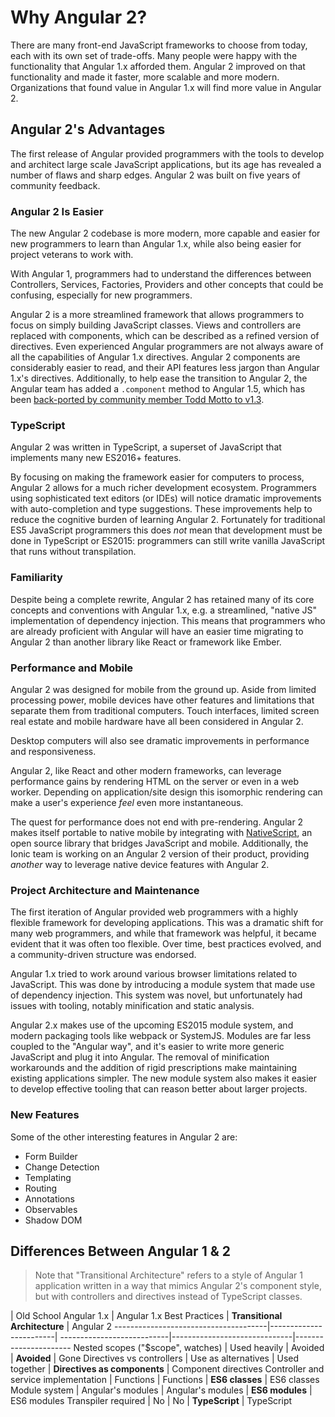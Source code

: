 # Why Angular 2?

There are many front-end JavaScript frameworks to choose from today, each with its own set of trade-offs.
Many people were happy with the functionality that Angular 1.x afforded them.
Angular 2 improved on that functionality and made it faster, more scalable and more modern.
Organizations that found value in Angular 1.x will find more value in Angular 2.

## Angular 2's Advantages

The first release of Angular provided programmers with the tools to develop and architect large scale JavaScript applications, but its age has revealed a number of flaws and sharp edges.
Angular 2 was built on five years of community feedback.

### Angular 2 Is Easier

The new Angular 2 codebase is more modern, more capable and easier for new programmers to learn than Angular 1.x, 
while also being easier for project veterans to work with.

With Angular 1, programmers had to understand the differences between Controllers, Services, Factories, Providers and other concepts that could be confusing, especially for new programmers.

Angular 2 is a more streamlined framework that allows programmers to focus on simply building JavaScript classes.
Views and controllers are replaced with components, which can be described as a refined version of directives.
Even experienced Angular programmers are not always aware of all the capabilities of Angular 1.x directives.
Angular 2 components are considerably easier to read, and their API features less jargon than Angular 1.x's directives.
Additionally, to help ease the transition to Angular 2, the Angular team has added a `.component` method to Angular 1.5, which has been [back-ported by community member Todd Motto to v1.3](https://toddmotto.com/angular-component-method-back-ported-to-1.3/).

### TypeScript

Angular 2 was written in TypeScript, a superset of JavaScript that implements many new ES2016+ features.

By focusing on making the framework easier for computers to process, Angular 2 allows for a much richer development ecosystem.
Programmers using sophisticated text editors (or IDEs) will notice dramatic improvements with auto-completion and type suggestions.
These improvements help to reduce the cognitive burden of learning Angular 2.
Fortunately for traditional ES5 JavaScript programmers this does *not* mean that development must be done in TypeScript or ES2015: programmers can still write vanilla JavaScript that runs without transpilation.

### Familiarity

Despite being a complete rewrite, Angular 2 has retained many of its core concepts and conventions with Angular 1.x, 
e.g. a streamlined, "native JS" implementation of dependency injection.
This means that programmers who are already proficient with Angular will have an easier time migrating to Angular 2 than another library like React or framework like Ember.

### Performance and Mobile

Angular 2 was designed for mobile from the ground up.
Aside from limited processing power, mobile devices have other features and limitations that separate them from traditional computers.
Touch interfaces, limited screen real estate and mobile hardware have all been considered in Angular 2.

Desktop computers will also see dramatic improvements in performance and responsiveness.

Angular 2, like React and other modern frameworks, can leverage performance gains by rendering HTML on the server or even in a web worker.
Depending on application/site design this isomorphic rendering can make a user's experience *feel* even more instantaneous.

The quest for performance does not end with pre-rendering.
Angular 2 makes itself portable to native mobile by integrating with [NativeScript](https://www.nativescript.org/), an open source library that bridges JavaScript and mobile.
Additionally, the Ionic team is working on an Angular 2 version of their product, providing *another* way to leverage native device features with Angular 2.

### Project Architecture and Maintenance

The first iteration of Angular provided web programmers with a highly flexible framework for developing applications.
This was a dramatic shift for many web programmers, and while that framework was helpful, 
it became evident that it was often too flexible.
Over time, best practices evolved, and a community-driven structure was endorsed.

Angular 1.x tried to work around various browser limitations related to JavaScript.
This was done by introducing a module system that made use of dependency injection. This system was novel, but unfortunately had issues with tooling, notably minification and static analysis.

Angular 2.x makes use of the upcoming ES2015 module system, and modern packaging tools like webpack or SystemJS.
Modules are far less coupled to the "Angular way", and it's easier to write more generic JavaScript and plug it into Angular.
The removal of minification workarounds and the addition of rigid prescriptions make maintaining existing applications simpler.
The new module system also makes it easier to develop effective tooling that can reason better about larger projects.

### New Features

Some of the other interesting features in Angular 2 are:

- Form Builder
- Change Detection
- Templating
- Routing
- Annotations
- Observables
- Shadow DOM

## Differences Between Angular 1 & 2
> Note that "Transitional Architecture" refers to a style of Angular 1 application written in a way that mimics Angular 2's component style, but with controllers and directives instead of TypeScript classes.

| Old School Angular 1.x | Angular 1.x Best Practices | **Transitional Architecture**             | Angular 2
--------------------------------------|------------------------| ---------------------------|------------------------------|----------------------
Nested scopes ("$scope", watches)     | Used heavily           | Avoided                    | **Avoided**                  | Gone
Directives vs controllers             | Use as alternatives    | Used together              | **Directives as components** | Component directives
Controller and service implementation | Functions              | Functions                  | **ES6 classes**              | ES6 classes
Module system                         | Angular's modules      | Angular's modules          | **ES6 modules**              | ES6 modules
Transpiler required                | No                     | No                         | **TypeScript**               | TypeScript
